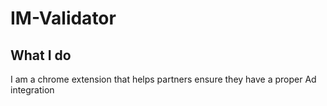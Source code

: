 # IM-Validator

## What I do
I am a chrome extension that helps partners ensure they have a proper Ad integration
